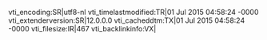 vti_encoding:SR|utf8-nl
vti_timelastmodified:TR|01 Jul 2015 04:58:24 -0000
vti_extenderversion:SR|12.0.0.0
vti_cacheddtm:TX|01 Jul 2015 04:58:24 -0000
vti_filesize:IR|467
vti_backlinkinfo:VX|
